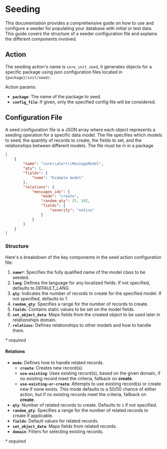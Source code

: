 # Seeding

This documentation provides a comprehensive guide on how to use and configure a seeder for populating your database with initial or test data. This guide covers the structure of a seeder configuration file and explains the different components involved.

## Action

The seeding action's name is `core_init_seed`, it generates objects for a specific package using json configuration files located in `{package}/init/seed/`.

Action params:
- **`package`**: The name of the package to seed.
- **`config_file`**: If given, only the specified config file will be considered.

## Configuration File

A seed configuration file is a JSON array where each object represents a seeding operation for a specific data model. The file specifies which models to seed, the quantity of records to create, the fields to set, and the relationships between different models. The file must be in in a package

```json
[
	{
		"name": "core\\alert\\MessageModel",
		"qty": 1,
		"fields": {
			"name": "Example model"
		},
		"relations": {
			"messages_ids": {
				"mode": "create",
				"random_qty": [5, 10],
				"fields": {
					"severity": "notice"
				}
			}
		}
	}
]
```

### Structure

Here's a breakdown of the key components in the seed action configuration file:

1. **`name*`**: Specifies the fully qualified name of the model class to be seeded.
2. **`lang`**: Defines the language for any localized fields. If not specified, defaults to *DEFAULT_LANG*.
3. **`qty`**: Indicates the number of records to create for the specified model. If not specified, defaults to *1*.
4. **`random_qty`**: Specifies a range for the number of records to create.
5. **`fields`**: Contains static values to be set on the model fields.
6. **`set_object_data`**: Maps fields from the created object to be used later in relationships domain.
7. **`relations`**: Defines relationships to other models and how to handle them.

*\* required*

#### Relations

- **`mode`**: Defines how to handle related records.
    - **`create`**: Creates new record(s).
    - **`use-existing`**: Uses existing record(s), based on the given domain, if no existing record meet the criteria, fallback on **create**.
    - **`use-existing-or-create`**: Attempts to use existing record(s) or create new if none exists. This mode defaults to a 50/50 chance of either action, but if no existing records meet the criteria, fallback on **create**.
- **`qty`**: Number of related records to create. Defaults to `1` if not specified.
- **`random_qty`**: Specifies a range for the number of related records to create if applicable.
- **`fields`**: Default values for related records.
- **`set_object_data`**: Maps fields from related records.
- **`domain`**: Filters for selecting existing records.

*\* required*
